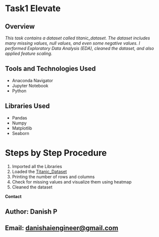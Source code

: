 # **Task1 Elevate**

## **Overview**  
*This task contains a dataset called titanic_dataset. The dataset includes many missing values, null values, and even some negative values. I performed Exploratory Data Analysis (EDA), cleaned the dataset, and also applied feature scaling.*

## **Tools and Technologies Used**
+ Anaconda Navigator
+ Jupyter Notebook
+ Python

## **Libraries Used**
- Pandas
- Numpy
- Matplotlib
- Seaborn

# **Steps by Step Procedure**
1. Imported all the Libraries
2. Loaded the [Titanic_Dataset](https://www.kaggle.com/datasets/yasserh/titanic-dataset)
3. Printing the number of rows and columns
4. Check for missing values and visualize them using heatmap
5. Cleaned the dataset

**Contact**

## Author: Danish P

## Email: danishaiengineer@gmail.com

